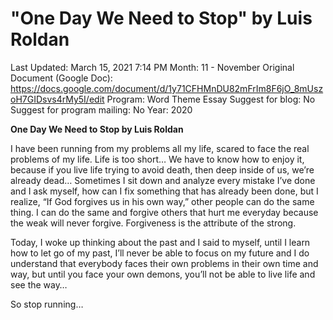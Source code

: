 # "One Day We Need to Stop" by Luis Roldan

Last Updated: March 15, 2021 7:14 PM
Month: 11 - November
Original Document (Google Doc): https://docs.google.com/document/d/1y71CFHMnDU82mFrIm8F6jO_8mUszoH7GIDsvs4rMy5I/edit
Program: Word Theme Essay
Suggest for blog: No
Suggest for program mailing: No
Year: 2020

**One Day We Need to Stop by Luis Roldan**

I have been running from my problems all my life, scared to face the real problems of my life. Life is too short… We have to know how to enjoy it, because if you live life trying to avoid death, then deep inside of us, we’re already dead… Sometimes I sit down and analyze every mistake I’ve done and I ask myself, how can I fix something that has already been done, but I realize, “If God forgives us in his own way,” other people can do the same thing. I can do the same and forgive others that hurt me everyday because the weak will never forgive. Forgiveness is the attribute of the strong.

Today, I woke up thinking about the past and I said to myself, until I learn how to let go of my past, I’ll never be able to focus on my future and I do understand that everybody faces their own problems in their own time and way, but until you face your own demons, you’ll not be able to live life and see the way…

So stop running…
